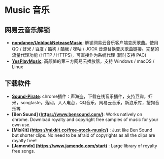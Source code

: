 # Music 音乐

## 网易云音乐解锁


- **[nondanee/UnblockNeteaseMusic](https://github.com/nondanee/UnblockNeteaseMusic)**: 解锁网易云音乐客户端变灰歌曲。使用 QQ / 虾米 / 百度 / 酷狗 / 酷我 / 咪咕 / JOOX 音源替换变灰歌曲链接。完整的流量代理功能 (HTTP / HTTPS)，可直接作为系统代理 (同时支持 PAC)
- **[YesPlayMusic](https://github.com/qier222/YesPlayMusic)**: 高颜值的第三方网易云播放器，支持 Windows / macOS / Linux

## 下载软件

- **[Sound-Pirate](https://github.com/seekerlee/Sound-Pirate)**: chrome插件：声海盗，下载在线音乐插件，支持豆瓣，虾米，songtaste，落网，人人电台，QQ音乐，网易云音乐，新浪乐库，搜狗音乐等
- **[Ben Sound] (https://www.bensound.com/)**: Works natively on chrome. Download royalty and copyright free samples of music for your own use.
- **[MixKit] (https://mixkit.co/free-stock-music/)** : Just like Ben Sound but shorter clips. No need to be afraid of copyrights as all the clips are royalty free!
- **[Jamendo] (https://www.jamendo.com/start)** : Large library of  royalty free songs.

